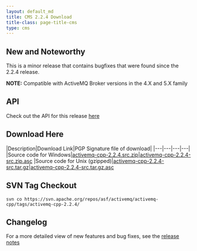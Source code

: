 ```yaml
---
layout: default_md
title: CMS 2.2.4 Download
title-class: page-title-cms
type: cms
---
```


New and Noteworthy
------------------

This is a minor release that contains bugfixes that were found since the 2.2.4 release.

**NOTE:** Compatible with ActiveMQ Broker versions in the 4.X and 5.X family

API
---

Check out the API for this release [here](../api_docs/activemqcpp-2.2.1)

Download Here
-------------

|Description|Download Link|PGP Signature file of download|
|---|---|---|---|
|Source code for Windows|[activemq-cpp-2.2.4.src.zip](http://archive.apache.org/dist/activemq/activemq-cpp/source/activemq-cpp-2.2.4-src.zip)|[activemq-cpp-2.2.4-src.zip.asc](http://archive.apache.org/dist/activemq/activemq-cpp/source/activemq-cpp-2.2.4-src.zip.asc)
|Source code for Unix (gzipped)|[activemq-cpp-2.2.4-src.tar.gz](http://archive.apache.org/dist/activemq/activemq-cpp/source/activemq-cpp-2.2.4-src.tar.gz)|[activemq-cpp-2.2.4-src.tar.gz.asc](http://archive.apache.org/dist/activemq/activemq-cpp/source/activemq-cpp-2.2.4-src.tar.gz.asc)

SVN Tag Checkout
----------------
```
svn co https://svn.apache.org/repos/asf/activemq/activemq-cpp/tags/activemq-cpp-2.2.4/
```

Changelog
---------

For a more detailed view of new features and bug fixes, see the [release notes](https://issues.apache.org/jira/secure/ReleaseNote.jspa?projectId=12311207&version=12315653)

